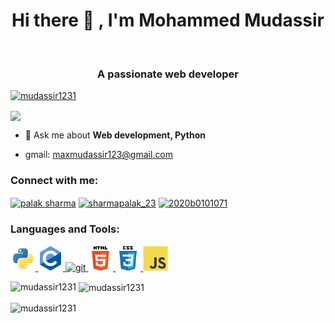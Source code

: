 <!--
**mudassir1231** is a ✨ _special_ ✨ repository because its `README.md` (this file) appears on your GitHub profile.
-->
        
<!--   
<img align="center" style="border-radius: 200px;border: 2px solid #000;margin: 10px; box-shadow: 5px 5px 15px rgba(0,0,0,0.9);width: 200px;" src="./mudassir.jpg ">
<br> -->
       
<h1 align="center"> Hi there 👋 , I'm Mohammed Mudassir</h1><br>
<h3 align="center">A passionate web developer</h3>


 

<!-- <p align="left"> <img src="https://komarev.com/ghpvc/?username=mudassir1231&label=Profile%20views&color=0e75b6&style=flat" alt="mudassir1231" />  </p> -->


<p align="left"> <a href="https://github.com/ryo-ma/github-profile-trophy"><img src="https://github-profile-trophy.vercel.app/?username=mudassir1231" alt="mudassir1231" /></a> </p>


<!-- <p align="left"> <a href="https://twitter.com/" target="blank"><img src="https://img.shields.io/twitter/follow/?logo=twitter&style=for-the-badge" alt="" /></a><span align="right"> -->
<img src="./side.gif" align="center" style="width: 350px; " />
</span> 
<br/> </p>


- 💬 Ask me about **Web development, Python**

- gmail: maxmudassir123@gmail.com



<h3 align="left">Connect with me:</h3>
<p align="left">
<a href="https://www.linkedin.com/in/mohammed-mudassir-2a040a1b4/" target="blank"><img align="center" src="https://raw.githubusercontent.com/rahuldkjain/github-profile-readme-generator/master/src/images/icons/Social/linked-in-alt.svg" alt="palak sharma" height="30" width="40" /></a>
<a href="https://www.instagram.com/mudassirmdd/" target="blank"><img align="center" src="https://raw.githubusercontent.com/rahuldkjain/github-profile-readme-generator/master/src/images/icons/Social/instagram.svg" alt="sharmapalak_23" height="30" width="40" /></a>
<!-- <a href="https://www.youtube.com/c/palak sharma 23" target="blank"><img align="center" src="https://raw.githubusercontent.com/rahuldkjain/github-profile-readme-generator/master/src/images/icons/Social/youtube.svg" alt="palak sharma 23" height="30" width="40" /></a> -->
<a href="https://www.hackerrank.com/2020b0101071" target="blank"><img align="center" src="https://raw.githubusercontent.com/rahuldkjain/github-profile-readme-generator/master/src/images/icons/Social/hackerrank.svg" alt="2020b0101071" height="30" width="40" /></a>
</p>




<h3 align="left">Languages and Tools:</h3>
<p align="left"> 

<a href="https://www.python.org" target="_blank"> <img src="https://raw.githubusercontent.com/devicons/devicon/master/icons/python/python-original.svg" alt="python" width="40" height="40"/> </a> <a href="https://www.cprogramming.com/" target="_blank"> <img src="https://raw.githubusercontent.com/devicons/devicon/master/icons/c/c-original.svg" alt="c" width="40" height="40"/> </a> <a href="https://git-scm.com/" target="_blank"> <img src="https://www.vectorlogo.zone/logos/git-scm/git-scm-icon.svg" alt="git" width="40" height="40"/> </a> <a href="https://www.w3.org/html/" target="_blank"> <img src="https://raw.githubusercontent.com/devicons/devicon/master/icons/html5/html5-original-wordmark.svg" alt="html5" width="40" height="40"/> </a> <a href="https://www.w3schools.com/css/" target="_blank"> <img src="https://raw.githubusercontent.com/devicons/devicon/master/icons/css3/css3-original-wordmark.svg" alt="css3" width="40" height="40"/> </a> <a href="https://developer.mozilla.org/en-US/docs/Web/JavaScript" target="_blank"> <img src="https://raw.githubusercontent.com/devicons/devicon/master/icons/javascript/javascript-original.svg" alt="javascript" width="40" height="40"/> </a> 

</p>


<p><img align="left" src="https://github-readme-stats.vercel.app/api/top-langs?username=mudassir1231&show_icons=true&locale=en&layout=compact" alt="mudassir1231" /></p>

<p>&nbsp;<img align="center" src="https://github-readme-stats.vercel.app/api?username=mudassir1231&show_icons=true&locale=en" alt="mudassir1231" /></p>

<p><img align="center" src="https://github-readme-streak-stats.herokuapp.com/?user=mudassir1231&" alt="mudassir1231" /></p>

<br/>

